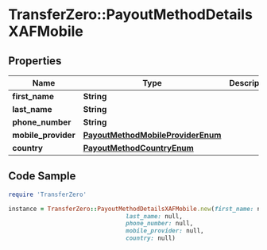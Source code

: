 # TransferZero::PayoutMethodDetailsXAFMobile

## Properties

Name | Type | Description | Notes
------------ | ------------- | ------------- | -------------
**first_name** | **String** |  | 
**last_name** | **String** |  | 
**phone_number** | **String** |  | 
**mobile_provider** | [**PayoutMethodMobileProviderEnum**](PayoutMethodMobileProviderEnum.md) |  | 
**country** | [**PayoutMethodCountryEnum**](PayoutMethodCountryEnum.md) |  | [optional] 

## Code Sample

```ruby
require 'TransferZero'

instance = TransferZero::PayoutMethodDetailsXAFMobile.new(first_name: null,
                                 last_name: null,
                                 phone_number: null,
                                 mobile_provider: null,
                                 country: null)
```


